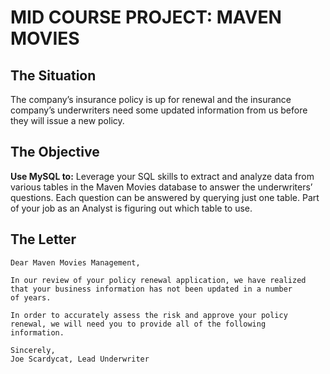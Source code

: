 # MID COURSE PROJECT: MAVEN MOVIES 

## The Situation
The company’s insurance policy is up for renewal and the insurance company’s underwriters
need some updated information from us before they will issue a new policy.

## The Objective
**Use MySQL to:**
Leverage your SQL skills to extract and analyze data from various tables in the Maven
Movies database to answer the underwriters’ questions. Each question can be answered
by querying just one table. Part of your job as an Analyst is figuring out which table to use.

## The Letter
```
Dear Maven Movies Management,

In our review of your policy renewal application, we have realized
that your business information has not been updated in a number
of years.

In order to accurately assess the risk and approve your policy
renewal, we will need you to provide all of the following
information.

Sincerely,
Joe Scardycat, Lead Underwriter
```

